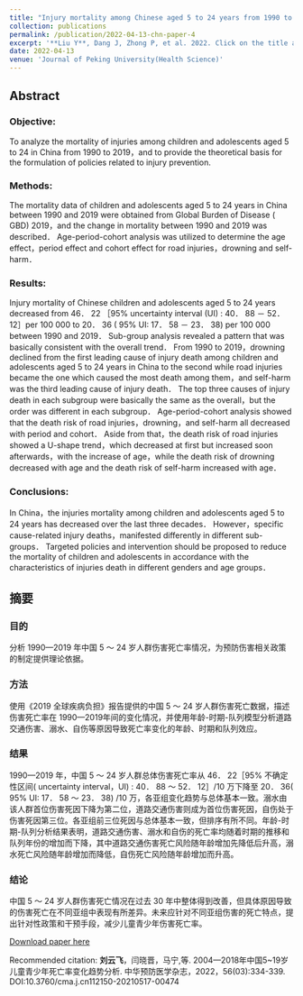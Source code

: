 ```yaml
---
title: "Injury mortality among Chinese aged 5 to 24 years from 1990 to 2019 (in Chinese)"
collection: publications
permalink: /publication/2022-04-13-chn-paper-4
excerpt: '**Liu Y**, Dang J, Zhong P, et al. 2022. Click on the title above to view the abstract and download the full article.'
date: 2022-04-13
venue: 'Journal of Peking University(Health Science)'
---
```


## Abstract

### Objective: 
To analyze the mortality of injuries among children and adolescents aged 5 to 24 in China from 1990 to 2019，and to provide the theoretical basis for the formulation of policies related to injury prevention.

### Methods: 
The mortality data of children and adolescents aged 5 to 24 years in China between 1990 and 2019 were obtained from Global Burden of Disease ( GBD) 2019，and the change in mortality between 1990 and 2019 was described． Age-period-cohort analysis was utilized to determine the age effect，period effect and cohort effect for road injuries，drowning and self-harm． 

### Results: 
Injury mortality of Chinese children and adolescents aged 5 to 24 years decreased from 46． 22 ［95% uncertainty interval (UI) : 40． 88 － 52． 12］per 100 000 to 20． 36 ( 95% UI: 17． 58 － 23． 38) per 100 000 between 1990 and 2019． Sub-group analysis revealed a pattern that was basically consistent with the overall trend．
From 1990 to 2019，drowning declined from the first leading cause of injury death among children and adolescents aged 5 to 24 years in China to the second while road injuries became the one which caused the most death among them，and self-harm was the third leading cause of injury death． The top three causes of injury death in each subgroup were basically the same as the overall，but the order was different in each subgroup． Age-period-cohort analysis showed that the death risk of road injuries，drowning，and self-harm all decreased with period and cohort． Aside from that，the death risk of road injuries showed a U-shape trend，which decreased at first but increased soon afterwards，with the increase of age，while the death risk of drowning decreased with age and the death risk of self-harm increased with age．

### Conclusions: 
In China，the injuries mortality among children and adolescents aged 5 to 24 years has decreased over the last three decades． However，specific cause-related injury deaths，manifested differently in different sub-groups． Targeted policies and intervention should be proposed to reduce the mortality of children and adolescents in accordance with the characteristics of injuries death in different genders and age
groups．

## 摘要 
### 目的 
分析 1990—2019 年中国 5 ～ 24 岁人群伤害死亡率情况，为预防伤害相关政策的制定提供理论依据。 

### 方法 
使用《2019 全球疾病负担》报告提供的中国 5 ～ 24 岁人群伤害死亡数据，描述伤害死亡率在 1990—2019年间的变化情况，并使用年龄-时期-队列模型分析道路交通伤害、溺水、自伤等原因导致死亡率变化的年龄、时期和队列效应。

### 结果 
1990—2019 年，中国 5 ～ 24 岁人群总体伤害死亡率从 46． 22［95% 不确定性区间( uncertainty interval，UI) : 40． 88 ～ 52． 12］/10 万下降至 20． 36( 95% UI: 17． 58 ～ 23． 38) /10 万，各亚组变化趋势与总体基本一致。溺水由该人群首位伤害死因下降为第二位，道路交通伤害则成为首位伤害死因，自伤处于伤害死因第三位。各亚组前三位死因与总体基本一致，但排序有所不同。年龄-时期-队列分析结果表明，道路交通伤害、溺水和自伤的死亡率均随着时期的推移和队列年份的增加而下降，其中道路交通伤害死亡风险随年龄增加先降低后升高，溺水死亡风险随年龄增加而降低，自伤死亡风险随年龄增加而升高。
  
### 结论 
中国 5 ～ 24 岁人群伤害死亡情况在过去 30 年中整体得到改善，但具体原因导致的伤害死亡在不同亚组中表现有所差异。未来应针对不同亚组伤害的死亡特点，提出针对性政策和干预手段，减少儿童青少年伤害死亡率。

[Download paper here](http://MelatoninMT.github.io/files/2004—2018年中国5_19岁儿童青少年死亡率变化趋势分析.pdf)

Recommended citation: **刘云飞**，闫晓晋，马宁,等. 2004—2018年中国5~19岁儿童青少年死亡率变化趋势分析. 中华预防医学杂志，2022，56(03):334-339. DOI:10.3760/cma.j.cn112150-20210517-00474

